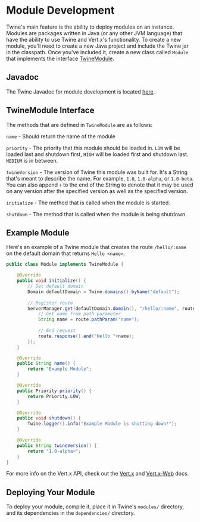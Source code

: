 # Module Development
Twine's main feature is the ability to deploy modules on an instance. Modules are packages written in Java (or any other JVM language) that have the ability to use Twine and Vert.x's functionality. To create a new module, you'll need to create a new Java project and include the Twine jar in the classpath. Once you've included it, create a new class called `Module` that implements the interface [TwineModule](https://termer.net/javadoc/twine/1.0-alpha/net/termer/twine/modules/TwineModule.html).

## Javadoc
The Twine Javadoc for module development is located [here](https://termer.net/javadoc/twine/1.0-alpha/).

## TwineModule Interface
The methods that are defined in `TwineModule` are as follows:

`name` - Should return the name of the module

`priority` - The priority that this module should be loaded in. `LOW` will be loaded last and shutdown first, `HIGH` will be loaded first and shutdown last. `MEDIUM` is in between.

`twineVersion` - The version of Twine this module was built for. It's a String that's meant to describe the name. For example, `1.0`, `1.0-alpha`, or `1.0-beta`. You can also append `+` to the end of the String to denote that it may be used on any version after the specified version as well as the specified version.

`initialize` - The method that is called when the module is started.

`shutdown` - The method that is called when the module is being shutdown.

## Example Module
Here's an example of a Twine module that creates the route `/hello/:name` on the default domain that returns `Hello <name>`.

```java
public class Module implements TwineModule {

	@Override
	public void initialize() {
		// Get default domain
		Domain defaultDomain = Twine.domains().byName("default");
		
		// Register route
		ServerManager.get(defaultDomain.domain(), "/hello/:name", route -> {
			// Get name from path parameter
			String name = route.pathParam("name");
			
			// End request
			route.response().end("Hello "+name);
		});
	}

	@Override
	public String name() {
		return "Example Module";
	}

	@Override
	public Priority priority() {
		return Priority.LOW;
	}

	@Override
	public void shutdown() {
		Twine.logger().info("Example Module is shutting down!");
	}

	@Override
	public String twineVersion() {
		return "1.0-alpha+";
	}
}
``` 

For more info on the Vert.x API, check out the [Vert.x](https://vertx.io/docs/vertx-core/java/) and [Vert.x-Web](https://vertx.io/docs/vertx-web/java/) docs.

## Deploying Your Module
To deploy your module, compile it, place it in Twine's `modules/` directory, and its dependencies in the `dependencies/` directory.